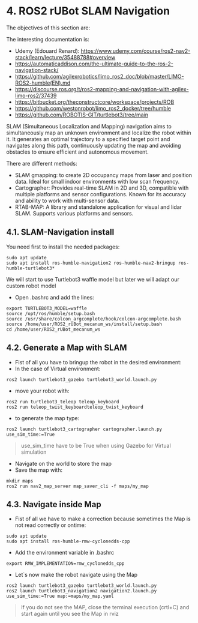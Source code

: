 # **4. ROS2 rUBot SLAM Navigation**

The objectives of this section are:

The interesting documentation is:
- Udemy (Edouard Renard): https://www.udemy.com/course/ros2-nav2-stack/learn/lecture/35488788#overview
- https://automaticaddison.com/the-ultimate-guide-to-the-ros-2-navigation-stack/
- https://github.com/agilexrobotics/limo_ros2_doc/blob/master/LIMO-ROS2-humble(EN).md
- https://discourse.ros.org/t/ros2-mapping-and-navigation-with-agilex-limo-ros2/37439
- https://bitbucket.org/theconstructcore/workspace/projects/ROB
- https://github.com/westonrobot/limo_ros2_docker/tree/humble
- https://github.com/ROBOTIS-GIT/turtlebot3/tree/main

SLAM (Simultaneous Localization and Mapping) navigation aims to simultaneously map an unknown environment and localize the robot within it. It generates an optimal trajectory to a specified target point and navigates along this path, continuously updating the map and avoiding obstacles to ensure efficient and autonomous movement.

There are different methods:
- SLAM gmapping: to create 2D occupancy maps from laser and position data. Ideal for small indoor environments with low scan frequency.
- Cartographer: Provides real-time SLAM in 2D and 3D, compatible with multiple platforms and sensor configurations. Known for its accuracy and ability to work with multi-sensor data.
- RTAB-MAP: A library and standalone application for visual and lidar SLAM. Supports various platforms and sensors.

## **4.1. SLAM-Navigation install**

You need first to install the needed packages:
```shell
sudo apt update
sudo apt install ros-humble-navigation2 ros-humble-nav2-bringup ros-humble-turtlebot3*
```
We will start to use Turtlebot3 waffle model but later we will adapt our custom robot model

- Open .bashrc and add the lines:
````shell
export TURTLEBOT3_MODEL=waffle
source /opt/ros/humble/setup.bash
source /usr/share/colcon_argcomplete/hook/colcon-argcomplete.bash
source /home/user/ROS2_rUBot_mecanum_ws/install/setup.bash
cd /home/user/ROS2_rUBot_mecanum_ws
````

## **4.2. Generate a Map with SLAM**

- Fist of all you have to bringup the robot in the desired environment:
- In the case of Virtual environment:
````shell
ros2 launch turtlebot3_gazebo turtlebot3_world.launch.py
````
- move your robot with:
````shell
ros2 run turtlebot3_teleop teleop_keyboard
ros2 run teleop_twist_keyboardteleop_twist_keyboard
````
- to generate the map type:
````shell
ros2 launch turtlebot3_cartographer cartographer.launch.py use_sim_time:=True
````
>use_sim_time have to be True when using Gazebo for Virtual simulation
- Navigate on the world to store the map
- Save the map with:
````shell
mkdir maps
ros2 run nav2_map_server map_saver_cli -f maps/my_map
````

## **4.3. Navigate inside Map**

- Fist of all we have to make a correction because sometimes the Map is not read correctly or ontime:
````shell
sudo apt update
sudo apt install ros-humble-rmw-cyclonedds-cpp
````
- Add the environment variable in .bashrc
````shell
export RMW_IMPLEMENTATION=rmw_cyclonedds_cpp
````
- Let`s now make the robot navigate using the Map
````shell
ros2 launch turtlebot3_gazebo turtlebot3_world.launch.py
ros2 launch turtlebot3_navigation2 navigation2.launch.py use_sim_time:=True map:=maps/my_map.yaml
````
> If you do not see the MAP, close the terminal execution (crtl+C) and start again until you see the Map in rviz
